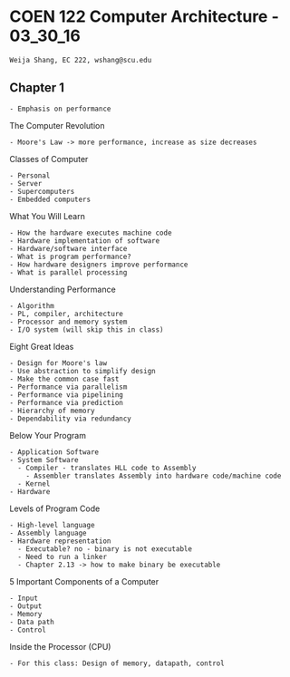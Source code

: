 # COEN 122 Computer Architecture - 03_30_16

    Weija Shang, EC 222, wshang@scu.edu

## Chapter 1

    - Emphasis on performance

  The Computer Revolution

    - Moore's Law -> more performance, increase as size decreases

  Classes of Computer

    - Personal
    - Server
    - Supercomputers
    - Embedded computers

  What You Will Learn

    - How the hardware executes machine code
    - Hardware implementation of software
    - Hardware/software interface
    - What is program performance?
    - How hardware designers improve performance
    - What is parallel processing

  Understanding Performance

    - Algorithm
    - PL, compiler, architecture
    - Processor and memory system
    - I/O system (will skip this in class)

  Eight Great Ideas

    - Design for Moore's law
    - Use abstraction to simplify design
    - Make the common case fast
    - Performance via parallelism
    - Performance via pipelining
    - Performance via prediction
    - Hierarchy of memory
    - Dependability via redundancy

  Below Your Program

    - Application Software
    - System Software
      - Compiler - translates HLL code to Assembly
        - Assembler translates Assembly into hardware code/machine code
      - Kernel
    - Hardware

  Levels of Program Code

    - High-level language
    - Assembly language
    - Hardware representation
      - Executable? no - binary is not executable
      - Need to run a linker
      - Chapter 2.13 -> how to make binary be executable

  5 Important Components of a Computer

    - Input
    - Output
    - Memory
    - Data path
    - Control

  Inside the Processor (CPU)

    - For this class: Design of memory, datapath, control
